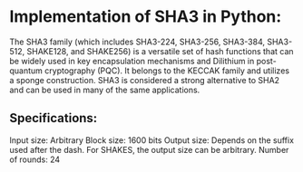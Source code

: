 # Implementation of SHA3 in Python:

The SHA3 family (which includes SHA3-224, SHA3-256, SHA3-384, SHA3-512, SHAKE128, and SHAKE256) is a versatile set of hash functions that can be widely used in key encapsulation mechanisms and Dilithium in post-quantum cryptography (PQC). It belongs to the KECCAK family and utilizes a sponge construction. SHA3 is considered a strong alternative to SHA2 and can be used in many of the same applications.

## Specifications:

Input size: Arbitrary
Block size: 1600 bits
Output size: Depends on the suffix used after the dash. For SHAKES, the output size can be arbitrary.
Number of rounds: 24
